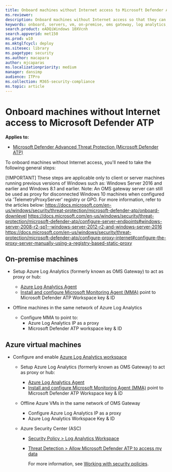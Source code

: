 ```yaml
---
title: Onboard machines without Internet access to Microsoft Defender ATP
ms.reviewer: 
description: Onboard machines without Internet access so that they can send sensor data to the Microsoft Defender ATP sensor
keywords: onboard, servers, vm, on-premise, oms gateway, log analytics, azure log analytics, mma
search.product: eADQiWindows 10XVcnh
search.appverid: met150
ms.prod: w10
ms.mktglfcycl: deploy
ms.sitesec: library
ms.pagetype: security
ms.author: macapara
author: mjcaparas
ms.localizationpriority: medium
manager: dansimp
audience: ITPro
ms.collection: M365-security-compliance 
ms.topic: article
---
```


# Onboard machines without Internet access to Microsoft Defender ATP 

**Applies to:**
- [Microsoft Defender Advanced Threat Protection (Microsoft Defender ATP)](https://go.microsoft.com/fwlink/p/?linkid=2069559)

To onboard machines without Internet access, you'll need to take the following general steps:

[!IMPORTANT] These steps are applicable only to client or server machines running previous versions of Windows such as:
Windows Server 2016 and earlier and Windows 8.1 and earlier.
Note: An OMS gateway server can still be used as proxy for disconnected Windows 10 machines when configured via 'TelemetryProxyServer' registry or GPO.
For more information, refer to the articles below:
https://docs.microsoft.com/en-us/windows/security/threat-protection/microsoft-defender-atp/onboard-downlevel
https://docs.microsoft.com/en-us/windows/security/threat-protection/microsoft-defender-atp/configure-server-endpoints#windows-server-2008-r2-sp1--windows-server-2012-r2-and-windows-server-2016
https://docs.microsoft.com/en-us/windows/security/threat-protection/microsoft-defender-atp/configure-proxy-internet#configure-the-proxy-server-manually-using-a-registry-based-static-proxy

## On-premise machines

- Setup Azure Log Analytics (formerly known as OMS Gateway) to act as proxy or hub:
  - [Azure Log Analytics Agent](https://docs.microsoft.com/azure/azure-monitor/platform/gateway#download-the-log-analytics-gateway)
  - [Install and configure Microsoft Monitoring Agent (MMA)](configure-server-endpoints.md#install-and-configure-microsoft-monitoring-agent-mma-to-report-sensor-data-to-microsoft-defender-atp) point to Microsoft Defender ATP Workspace key & ID

- Offline machines in the same network of Azure Log Analytics
  -  Configure MMA to point to:
     - Azure Log Analytics IP as a proxy
     - Microsoft Defender ATP workspace key & ID

## Azure virtual machines
- Configure and enable [Azure Log Analytics workspace](https://docs.microsoft.com/azure/azure-monitor/platform/gateway)

    - Setup Azure Log Analytics (formerly known as OMS Gateway) to act as proxy or hub:
      - [Azure Log Analytics Agent](https://docs.microsoft.com/azure/azure-monitor/platform/gateway#download-the-log-analytics-gateway)
      - [Install and configure Microsoft Monitoring Agent (MMA)](configure-server-endpoints.md#install-and-configure-microsoft-monitoring-agent-mma-to-report-sensor-data-to-microsoft-defender-atp) point to Microsoft Defender ATP Workspace key & ID
    - Offline Azure VMs in the same network of OMS Gateway
      - Configure Azure Log Analytics IP as a proxy
      - Azure Log Analytics Workspace Key & ID

    - Azure Security Center (ASC)
      - [Security Policy \> Log Analytics Workspace](https://docs.microsoft.com/azure/security-center/security-center-wdatp#enable-windows-defender-atp-integration)
      - [Threat Detection \> Allow Microsoft Defender ATP to access my data](https://docs.microsoft.com/azure/security-center/security-center-wdatp#enable-windows-defender-atp-integration)

        For more information, see [Working with security policies](https://docs.microsoft.com/azure/security-center/tutorial-security-policy).

